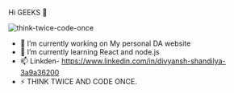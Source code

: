 Hi GEEKS 👋


![think-twice-code-once](https://user-images.githubusercontent.com/71786521/121464856-4b629880-c9d2-11eb-8660-a51752155098.jpg)



- 🔭 I’m currently working on My personal DA website 
- 🌱 I’m currently learning React and node.js
- 📫 Linkden- https://www.linkedin.com/in/divyansh-shandilya-3a9a36200
- ⚡ THINK TWICE AND CODE ONCE.

